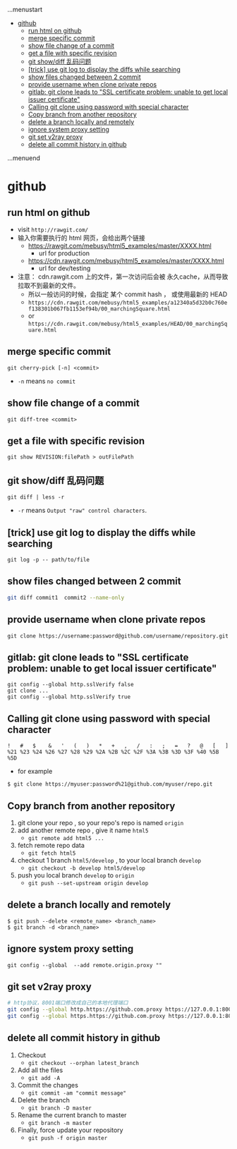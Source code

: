 ...menustart

- [github](#bf215181b5140522137b3d4f6b73544a)
    - [run html on github](#606e5c37337c2f05305ab4a4a0dc2691)
    - [merge specific commit](#a6c7b8bc87e837e643f48e27b843d648)
    - [show file change of a commit](#e35fc6dbd7673d56c0824c31ff378241)
    - [get a file with specific revision](#6f4311248df3ab2115e904e14c7836c9)
    - [git show/diff 乱码问题](#aafd38d2cb2288571bb67fc78e3a18f7)
    - [\[trick\] use git log to display the diffs while searching](#a9df5d1d20b4eb063767169d82151fdc)
    - [show files changed between 2 commit](#384d969c3957ddc0b7be9841ff3549a8)
    - [provide username when clone private repos](#366ee47209629dccbab3d2399247ea84)
    - [gitlab: git clone leads to "SSL certificate problem: unable to get local issuer certificate"](#8da880caa0ca98d1c46a028c0da79aac)
    - [Calling git clone using password with special character](#60f96f2175fb84d4839e67f2533a4c10)
    - [Copy branch from another repository](#9af7d00519ec3625b399242404c33af2)
    - [delete a branch locally and remotely](#65804564299051849847b74237b908e7)
    - [ignore system proxy setting](#69a87c5b277c131f12dde6841d30e6bc)
    - [git set v2ray proxy](#1c28f585542f9ac3069d876441feb3ee)
    - [delete all commit history in github](#299ba8422f7eafd171b8c712b9319131)

...menuend


<h2 id="bf215181b5140522137b3d4f6b73544a"></h2>


# github 

        
<h2 id="606e5c37337c2f05305ab4a4a0dc2691"></h2>


## run html on github

- visit `http://rawgit.com/`
- 输入你需要执行的 html 网页，会给出两个链接
    - https://rawgit.com/mebusy/html5_examples/master/XXXX.html
        - url for production
    - https://cdn.rawgit.com/mebusy/html5_examples/master/XXXX.html
        - url for dev/testing
- 注意： cdn.rawgit.com 上的文件，第一次访问后会被 永久cache，从而导致 拉取不到最新的文件。
    - 所以一般访问的时候，会指定 某个 commit hash  ， 或使用最新的 HEAD
    - `https://cdn.rawgit.com/mebusy/html5_examples/a12340a5d32b0c760ef138301b067fb1153ef94b/00_marchingSquare.html`
    - or `https://cdn.rawgit.com/mebusy/html5_examples/HEAD/00_marchingSquare.html`


<h2 id="a6c7b8bc87e837e643f48e27b843d648"></h2>


## merge specific commit 

```
git cherry-pick [-n] <commit> 
```

- `-n` means `no commit `

<h2 id="e35fc6dbd7673d56c0824c31ff378241"></h2>


## show file change of a commit 

```
git diff-tree <commit>
```

<h2 id="6f4311248df3ab2115e904e14c7836c9"></h2>


## get a file with specific revision

```
git show REVISION:filePath > outFilePath
```


<h2 id="aafd38d2cb2288571bb67fc78e3a18f7"></h2>


## git show/diff 乱码问题

```
git diff | less -r
```

- `-r` means `Output "raw" control characters`.


<h2 id="a9df5d1d20b4eb063767169d82151fdc"></h2>


## [trick] use git log to display the diffs while searching

```
git log -p -- path/to/file
```


<h2 id="384d969c3957ddc0b7be9841ff3549a8"></h2>


## show files changed between 2 commit 

```bash
git diff commit1  commit2 --name-only
```



<h2 id="366ee47209629dccbab3d2399247ea84"></h2>


## provide username when clone private repos

```
git clone https://username:password@github.com/username/repository.git
```


<h2 id="8da880caa0ca98d1c46a028c0da79aac"></h2>


## gitlab: git clone leads to "SSL certificate problem: unable to get local issuer certificate"

```
git config --global http.sslVerify false
git clone ...
git config --global http.sslVerify true
```


<h2 id="60f96f2175fb84d4839e67f2533a4c10"></h2>


## Calling git clone using password with special character

```
!   #   $    &   '   (   )   *   +   ,   /   :   ;   =   ?   @   [   ]
%21 %23 %24 %26 %27 %28 %29 %2A %2B %2C %2F %3A %3B %3D %3F %40 %5B %5D
```

- for example

```
$ git clone https://myuser:password%21@github.com/myuser/repo.git
```

<h2 id="9af7d00519ec3625b399242404c33af2"></h2>


## Copy branch from another repository

 1. git clone your repo , so your repo's repo is named `origin`
 2. add another remote repo , give it name `html5`
    - `git remote add html5 ...` 
 3. fetch remote repo data
    - `git fetch html5`
 4. checkout 1 branch `html5/develop` , to your local branch `develop`
    - `git checkout -b develop html5/develop`
 5. push you local branch `develop` to `origin`
    - `git push --set-upstream origin develop`

<h2 id="65804564299051849847b74237b908e7"></h2>


## delete a branch locally and remotely

```
$ git push --delete <remote_name> <branch_name>
$ git branch -d <branch_name>
```

<h2 id="69a87c5b277c131f12dde6841d30e6bc"></h2>


## ignore system proxy setting 

```
git config --global  --add remote.origin.proxy ""
```


<h2 id="1c28f585542f9ac3069d876441feb3ee"></h2>


## git set v2ray proxy

```bash
# http协议，8001端口修改成自己的本地代理端口
git config --global http.https://github.com.proxy https://127.0.0.1:8001
git config --global https.https://github.com.proxy https://127.0.0.1:8001
```

<h2 id="299ba8422f7eafd171b8c712b9319131"></h2>


## delete all commit history in github

1. Checkout
    - `git checkout --orphan latest_branch`
2. Add all the files
    - `git add -A`
3. Commit the changes
    - `git commit -am "commit message"`
4. Delete the branch
    - `git branch -D master`
5. Rename the current branch to master
    - `git branch -m master`
6. Finally, force update your repository
    - `git push -f origin master`


